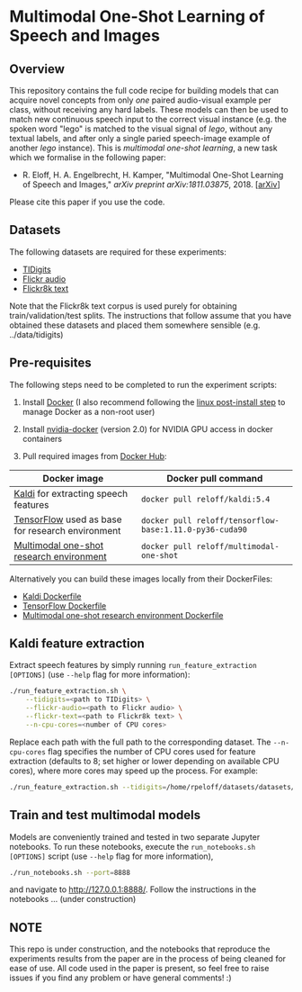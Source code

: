 Multimodal One-Shot Learning of Speech and Images
=================================================

Overview
--------
This repository contains the full code recipe for building models that can acquire novel concepts from only *one* paired audio-visual example per class, without receiving any hard labels. These models can then be used to match new continuous speech input to the correct visual instance (e.g. the spoken word "lego" is matched to the visual signal of *lego*, without any textual labels, and after only a single paried speech-image example of another *lego* instance). This is *multimodal one-shot learning*, a new task which we formalise in the following paper:

- R. Eloff, H. A. Engelbrecht, H. Kamper, "Multimodal One-Shot Learning of Speech and Images," *arXiv preprint arXiv:1811.03875*, 2018. [[arXiv](https://arxiv.org/abs/1811.03875)]

Please cite this paper if you use the code.

Datasets
--------

The following datasets are required for these experiments:

- [TIDigits](https://catalog.ldc.upenn.edu/LDC93S10)
- [Flickr audio](https://groups.csail.mit.edu/sls/downloads/flickraudio/)
- [Flickr8k text](http://nlp.cs.illinois.edu/HockenmaierGroup/Framing_Image_Description/Flickr8k_text.zip)

Note that the Flickr8k text corpus is used purely for obtaining train/validation/test splits.
The instructions that follow assume that you have obtained these datasets and placed them somewhere sensible (e.g. ../data/tidigits)

Pre-requisites
--------------
The following steps need to be completed to run the experiment scripts:

1. Install [Docker](https://docs.docker.com/install/) (I also recommend following the [linux post-install step](https://docs.docker.com/install/linux/linux-postinstall/) to manage Docker as a non-root user)

2. Install [nvidia-docker](https://github.com/NVIDIA/nvidia-docker) (version 2.0) for NVIDIA GPU access in docker containers

3. Pull required images from [Docker Hub](https://hub.docker.com):

| Docker image | Docker pull command |
| ------------- | -------------------|
| [Kaldi](https://hub.docker.com/r/reloff/kaldi) for extracting speech features | `docker pull reloff/kaldi:5.4` |
| [TensorFlow](https://hub.docker.com/r/reloff/tensorflow-base) used as base for research environment | `docker pull reloff/tensorflow-base:1.11.0-py36-cuda90` |
| [Multimodal one-shot research environment](https://hub.docker.com/r/reloff/multimodal-one-shot) | `docker pull reloff/multimodal-one-shot` |

Alternatively you can build these images locally from their DockerFiles:
- [Kaldi Dockerfile](https://github.com/rpeloff/research-images/blob/master/kaldi/Dockerfile)
- [TensorFlow Dockerfile](https://github.com/rpeloff/research-images/blob/master/tensorflow_base/python36_cuda90/Dockerfile)
- [Multimodal one-shot research environment Dockerfile](https://github.com/rpeloff/multimodal-one-shot-learning/blob/master/docker/Dockerfile)

Kaldi feature extraction
------------------------

Extract speech features by simply running `run_feature_extraction [OPTIONS]` (use `--help` flag for more information):

```bash
./run_feature_extraction.sh \
    --tidigits=<path to TIDigits> \
    --flickr-audio=<path to Flickr audio> \
    --flickr-text=<path to Flickr8k text> \
    --n-cpu-cores=<number of CPU cores>
```
    
Replace each path with the full path to the corresponding dataset. The `--n-cpu-cores` flag specifies the number of CPU cores used for feature extraction (defaults to 8; set higher or lower depending on available CPU cores), where more cores may speed up the process. For example:

```bash
./run_feature_extraction.sh --tidigits=/home/rpeloff/datasets/datasets/speech/tidigits --flickr-audio=/home/rpeloff/datasets/speech/flickr_audio --flickr-text=/home/rpeloff/datasets/text/Flickr8k_text --n-cpu-cores=8
```

Train and test multimodal models
--------------------------------

Models are conveniently trained and tested in two separate Jupyter notebooks. To run these notebooks, execute the `run_notebooks.sh [OPTIONS]` script (use `--help` flag for more information),

```bash
./run_notebooks.sh --port=8888
```

and navigate to http://127.0.0.1:8888/. Follow the instructions in the notebooks ... (under construction)

NOTE
----
This repo is under construction, and the notebooks that reproduce the experiments results from the paper are in the process of being cleaned for ease of use. All code used in the paper is present, so feel free to raise issues if you find any problem or have general comments! :)
